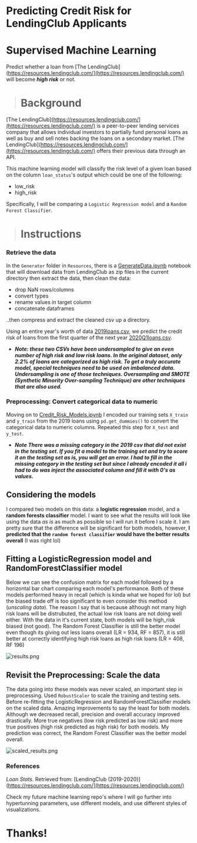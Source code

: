 # Predicting Credit Risk for LendingClub Applicants
# Supervised Machine Learning

Predict whether a loan from [The LendingClub](https://resources.lendingclub.com/](https://resources.lendingclub.com/) will become **_high risk_** or not. 

># Background

[The LendingClub](https://resources.lendingclub.com/](https://resources.lendingclub.com/) is a peer-to-peer lending services company that allows individual investors to partially fund personal loans as well as buy and sell notes backing the loans on a secondary market. [The LendingClub](https://resources.lendingclub.com/](https://resources.lendingclub.com/) offers their previous data through an API.

This machine learning model will classify the risk level of a given loan based on the column `loan_status`'s output which could be one of the following:
* low_risk
* high_risk

Specifically, I will be comparing a `Logistic Regression model` and a `Random Forest Classifier`.

># Instructions

### Retrieve the data

In the `Generator` folder in `Resources`, there is a [GenerateData.ipynb](/Resources/Generator/GenerateData.ipynb) notebook that will download data from LendingClub as zip files in the current directory then extract the data, then clean the data: 
* drop NaN rows/columns
* convert types
* rename values in target column
* concatenate dataframes

..then compress and extract the cleaned csv up a directory. 

Using an entire year's worth of data [2019loans.csv](/Resources/2019loans.csv), we predict the credit risk of loans from the first quarter of the next year [2020Q1loans.csv](/Resources/2020Q1loans.csv).

- **_Note: these two CSVs have been undersampled to give an even number of high risk and low risk loans. In the original dataset, only 2.2% of loans are categorized as high risk. To get a truly accurate model, special techniques need to be used on imbalanced data. Undersampling is one of those techniques. Oversampling and SMOTE (Synthetic Minority Over-sampling Technique) are other techniques that are also used._**

### Preprocessing: Convert categorical data to numeric

Moving on to [Credit_Risk_Models.ipynb](Credit_Risk_Models.ipynb) I encoded our training sets `X_train` and `y_train` from the 2019 loans using `pd.get_dummies()` to convert the categorical data to numeric columns. Repeated this step for `X_test` and `y_test`.

- **_Note There was a missing category in the 2019 csv that did not exist in the testing set. If you fit a model to the training set and try to score it on the testing set as is, you will get an error. I had to fill in the missing category in the testing set but since I already encoded it all i had to do was inject the associated column and fill it with 0's as values._**

## Considering the models

I compared two models on this data: a **logistic regression** model, and a **random forests classifier** model. 
I want to see what the results will look like using the data _as is_ as much as possible so I will run it before I scale it.
I am pretty sure that the difference will be significant for both models, however, **I predicted that the `random forest classifier` would have the better results overall** (I was right lol)

## Fitting a LogisticRegression model and RandomForestClassifier model
Below we can see the confusion matrix for each model followed by a horizontal bar chart comparing each model's performance.
Both of these models performed heavy in recall (which is kinda what we hoped for lol) but the biased trade off is too significant to even consider this method (_unscaling data_). The reason I say that is because although not many high risk loans will be distrubuted, the actual low risk loans are not doing well either. With the data in it's current state, both models will be high_risk biased (not good). The Random Forest Classifier is still the better model even though its giving out less loans overall (LR = 934, RF = 857), it is still better at correctly identifying high risk loans as high risk loans (LR = 408, RF 196)

![results.png](Images/results.png)

## Revisit the Preprocessing: Scale the data

The data going into these models was never scaled, an important step in preprocessing. Used `RobustScaler` to scale the training and testing sets. Before re-fitting the LogisticRegression and RandomForestClassifier models on the scaled data.
Amazing improvements to say the least for both models. Although we decreased recall, precision and overall accuracy improved drastically.
More true negatives (low risk predicted as low risk) and more true positives (high risk predicted as high risk) for both models.
My prediction was correct, the Random Forest Classifier was the better model overall.

![scaled_results.png](Images/scaled_results.png)

### References

_Loan Stats_. Retrieved from: [LendingClub (2019-2020)](https://resources.lendingclub.com/](https://resources.lendingclub.com/)

Check my future machine learning repo's where I will go further into hypertunning parameters, use different models, and use different styles of visualizations.
# Thanks!
